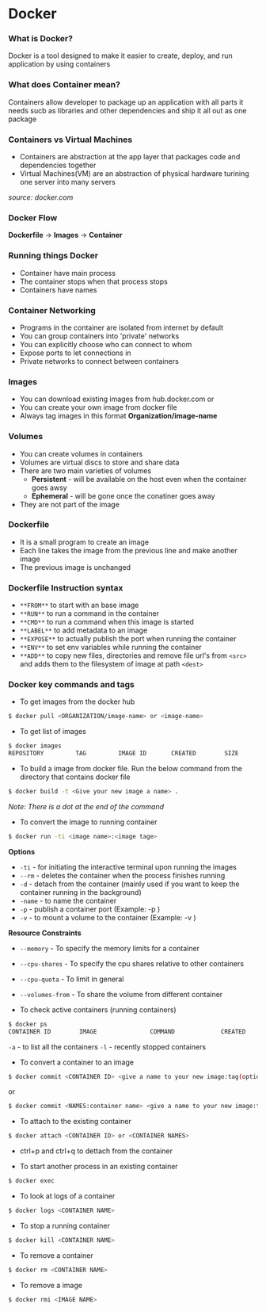 # Docker

### What is Docker?
Docker is a tool designed to make it easier to create, deploy, and run application by using containers

### What does Container mean?
Containers allow developer to package up an application with all parts it needs sucb as libraries and other dependencies and ship it all out as one package

### Containers vs Virtual Machines
 - Containers are abstraction at the app layer that packages code and dependencies together
 - Virtual Machines(VM) are an abstraction of physical hardware turining one server into many servers

 *source: docker.com*

 ### Docker Flow

**Dockerfile** -> **Images** -> **Container**

### Running things Docker
- Container have main process
- The container stops when that process stops
- Containers have names

### Container Networking ###
- Programs in the container are isolated from internet by default
- You can group containers into 'private' networks
- You can explicitly choose who can connect to whom
- Expose ports to let connections in
- Private networks to connect between containers

### Images
 - You can download existing images from hub.docker.com or
 - You can create your own image from docker file
 - Always tag images in this format **Organization/image-name**

### Volumes
- You can create volumes in containers
- Volumes are virtual discs to store and share data 
- There are two main varieties of volumes
    - **Persistent** - will be available on the host even when the container goes awsy
    - **Ephemeral** - will be gone once the conatiner goes away
- They are not part of the image

### Dockerfile
 - It is a small program to create an image
 - Each line takes the image from the previous line and make another image
 - The previous image is unchanged

 ### Dockerfile Instruction syntax
 - `**FROM**` to start with an base image
 - `**RUN**` to run a command in the container
 - `**CMD**` to run a command when this image is started
 - `**LABEL**` to add metadata to an image
 - `**EXPOSE**` to actually publish the port when running the container
 - `**ENV**` to set env variables while running the container
 - `**ADD**` to copy new files, directories and remove file url's from `<src>` and adds them to the filesystem of image at path `<dest>`

### Docker key commands and tags

- To get images from the docker hub

```bash
$ docker pull <ORGANIZATION/image-name> or <image-name>
```

- To get list of images

```bash
$ docker images
REPOSITORY         TAG         IMAGE ID       CREATED        SIZE
```

- To build a image from docker file. Run the below command from the directory that contains docker file

```bash
$ docker build -t <Give your new image a name> . 
```
*Note: There is a dot at the end of the command* 

- To convert the image to running container

```bash
$ docker run -ti <image name>:<image tage>
```


**Options**
- `-ti` - for initiating the interactive terminal upon running the images
- `--rm` - deletes the container when the process finishes running
- `-d` - detach from the container (mainly used if you want to keep the container running in the background)
- `-name` - to name the container
- `-p` - publish a container port (Example: -p <port from local:container port>)
- `-v` - to mount a volume to the container (Example: -v <folder path of the host: shared folder from the container > )

**Resource Constraints**
- `--memory` - To specify the memory limits for a container
- `--cpu-shares` - To specify the cpu shares relative to other containers
- `--cpu-quota` - To limit in general
- `--volumes-from` - To share the volume from different container


- To check active containers (running containers)

```bash
$ docker ps
CONTAINER ID        IMAGE               COMMAND             CREATED             STATUS              PORTS               NAMES
```
`-a` - to list all the containers
`-l` - recently stopped containers

- To convert a container to an image

```bash
$ docker commit <CONTAINER ID> <give a name to your new image:tag(optional)>
```
or
```bash
$ docker commit <NAMES:container name> <give a name to your new image:tag(optional)>
```

- To attach to the existing container

```bash
$ docker attach <CONTAINER ID> or <CONTAINER NAMES>
```

- ctrl+p and ctrl+q to dettach from the container

- To start another process in an existing container

```bash
$ docker exec
```

- To look at logs of a container

```bash
$ docker logs <CONTAINER NAME>
```

- To stop a running container

```bash
$ docker kill <CONTAINER NAME>
```

- To remove a container

```bash
$ docker rm <CONTAINER NAME>
```

- To remove a image

```bash
$ docker rmi <IMAGE NAME>
```